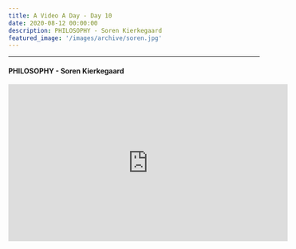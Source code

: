 ```yaml
---
title: A Video A Day - Day 10
date: 2020-08-12 00:00:00
description: PHILOSOPHY - Soren Kierkegaard
featured_image: '/images/archive/soren.jpg'
---
```


---

#### PHILOSOPHY - Soren Kierkegaard

<iframe width="560" height="315" src="https://www.youtube.com/embed/D9JCwkx558o" frameborder="0" allow="accelerometer; autoplay; encrypted-media; gyroscope; picture-in-picture" allowfullscreen></iframe>
<br>
